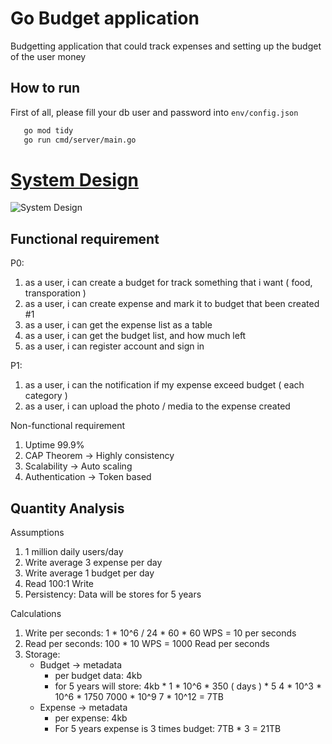 # Go Budget application
Budgetting application that could track expenses and setting up the budget of the user money

## How to run
First of all, please fill your db user and password into `env/config.json`

```bash
   go mod tidy
   go run cmd/server/main.go
```

# [System Design](https://excalidraw.com/#json=P8PxwV_LTcSld3lVXvDGW,n6HJTFGUEfLpwgsHC4Zq_Q)
![System Design](./docs/budget-system-design.svg)

## Functional requirement
P0:
1. as a user, i can create a budget for track something that i want ( food, transporation )
2. as a user, i can create expense and mark it to budget that been created #1
3. as a user, i can get the expense list as a table
4. as a user, i can get the budget list, and how much left
5. as a user, i can register account and sign in

P1:
1. as a user, i can the notification if my expense exceed budget ( each category )
2. as a user, i can upload the photo / media to the expense created


Non-functional requirement
1. Uptime 99.9%
2. CAP Theorem -> Highly consistency
3. Scalability -> Auto scaling
4. Authentication -> Token based


## Quantity Analysis

Assumptions
1. 1 million daily users/day
2. Write average 3 expense per day
3. Write average 1 budget per day
4. Read 100:1 Write
5. Persistency: Data will be stores for 5 years


Calculations
1. Write per seconds: 1 * 10^6 / 24 * 60 * 60
   WPS = 10 per seconds
2. Read per seconds: 100 * 10 WPS = 1000 Read per seconds
3. Storage:
    - Budget -> metadata
        - per budget data: 4kb
        - for 5 years will store: 4kb * 1 * 10^6 * 350 ( days ) * 5
          4 * 10^3 * 10^6 * 1750
          7000 * 10^9
          7 * 10^12 = 7TB
    - Expense -> metadata
        - per expense: 4kb
        - For 5 years expense is 3 times budget: 7TB * 3 = 21TB




